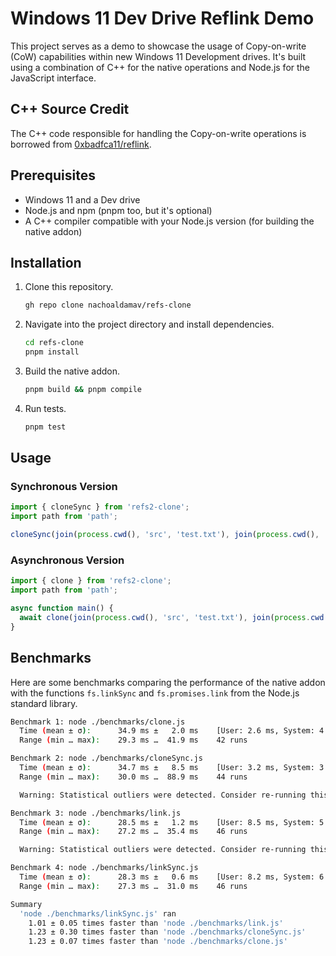 # Windows 11 Dev Drive Reflink Demo

This project serves as a demo to showcase the usage of Copy-on-write (CoW) capabilities within new Windows 11 Development drives. It's built using a combination of C++ for the native operations and Node.js for the JavaScript interface.

## C++ Source Credit

The C++ code responsible for handling the Copy-on-write operations is borrowed from [0xbadfca11/reflink](https://github.com/0xbadfca11/reflink).

## Prerequisites

- Windows 11 and a Dev drive
- Node.js and npm (pnpm too, but it's optional)
- A C++ compiler compatible with your Node.js version (for building the native addon)

## Installation

1. Clone this repository.

    ```bash
    gh repo clone nachoaldamav/refs-clone
    ```

2. Navigate into the project directory and install dependencies.

    ```bash
    cd refs-clone
    pnpm install
    ```

3. Build the native addon.

    ```bash
    pnpm build && pnpm compile
    ```

4. Run tests.

    ```bash
    pnpm test
    ```

## Usage

### Synchronous Version

```typescript
import { cloneSync } from 'refs2-clone';
import path from 'path';

cloneSync(join(process.cwd(), 'src', 'test.txt'), join(process.cwd(), 'src', 'test2.txt'));
```

### Asynchronous Version

```typescript
import { clone } from 'refs2-clone';
import path from 'path';

async function main() {
  await clone(join(process.cwd(), 'src', 'test.txt'), join(process.cwd(), 'src', 'test2.txt'));
}
```

## Benchmarks

Here are some benchmarks comparing the performance of the native addon with the functions `fs.linkSync` and `fs.promises.link` from the Node.js standard library.

```bash
Benchmark 1: node ./benchmarks/clone.js
  Time (mean ± σ):      34.9 ms ±   2.0 ms    [User: 2.6 ms, System: 4.1 ms]
  Range (min … max):    29.3 ms …  41.9 ms    42 runs

Benchmark 2: node ./benchmarks/cloneSync.js
  Time (mean ± σ):      34.7 ms ±   8.5 ms    [User: 3.2 ms, System: 3.2 ms]
  Range (min … max):    30.0 ms …  88.9 ms    44 runs

  Warning: Statistical outliers were detected. Consider re-running this benchmark on a quiet system without any interferences from other programs.

Benchmark 3: node ./benchmarks/link.js
  Time (mean ± σ):      28.5 ms ±   1.2 ms    [User: 8.5 ms, System: 5.8 ms]
  Range (min … max):    27.2 ms …  35.4 ms    46 runs

  Warning: Statistical outliers were detected. Consider re-running this benchmark on a quiet system without any interferences from other programs.

Benchmark 4: node ./benchmarks/linkSync.js
  Time (mean ± σ):      28.3 ms ±   0.6 ms    [User: 8.2 ms, System: 6.8 ms]
  Range (min … max):    27.3 ms …  31.0 ms    46 runs

Summary
  'node ./benchmarks/linkSync.js' ran
    1.01 ± 0.05 times faster than 'node ./benchmarks/link.js'
    1.23 ± 0.30 times faster than 'node ./benchmarks/cloneSync.js'
    1.23 ± 0.07 times faster than 'node ./benchmarks/clone.js'
```
